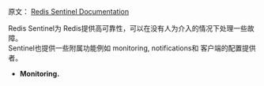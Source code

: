 原文： [Redis Sentinel Documentation](https://redis.io/topics/sentinel)

Redis Sentinel为 Redis提供高可靠性，可以在没有人为介入的情况下处理一些故障。  
Sentinel也提供一些附属功能例如 monitoring, notifications和 客户端的配置提供者。  

* **Monitoring.** 
